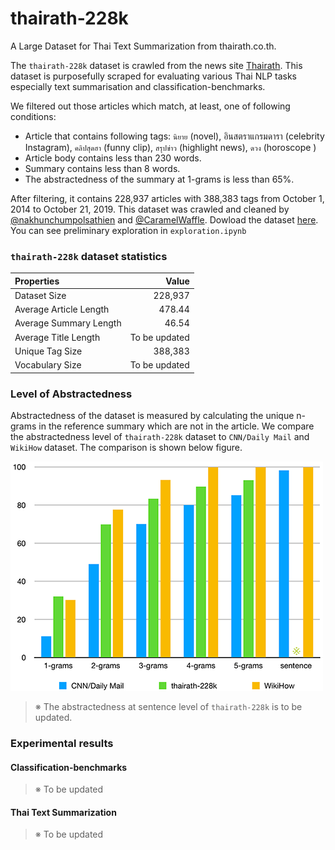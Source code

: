 # thairath-228k
A Large Dataset for Thai Text Summarization from thairath.co.th.

The `thairath-228k` dataset is crawled from the news site [Thairath](https://www.thairath.co.th/home "Thairath"). This dataset is purposefully scraped for evaluating various Thai NLP tasks especially text summarisation and classification-benchmarks.

We filtered out those articles which match, at least, one of following conditions:
- Article that contains following tags: `นิยาย` (novel), อินสตราแกรมดารา (celebrity Instagram), `คลิปสุดฮา` (funny clip), `สรุปข่าว` (highlight news), `ดวง` (horoscope )
- Article body contains less than 230 words.
- Summary contains less than 8 words.
- The abstractedness of the summary at 1-grams is less than 65%. 

After filtering, it contains 228,937 articles with 388,383 tags from October 1, 2014 to October 21, 2019. This dataset was crawled and cleaned by [@nakhunchumpolsathien](https://github.com/nakhunchumpolsathien) and [@CaramelWaffle](https://github.com/caramelWaffle). Dowload the dataset [here](https://drive.google.com/file/d/1IUoKGFjGF4hxnAQ19-l12zAXTmw0V4s7/view?usp=sharing). You can see preliminary exploration in `exploration.ipynb`

### `thairath-228k` dataset statistics

| Properties     | Value |
| :--------- | -----:|
| Dataset Size  | 228,937 |
| Average Article Length     |   478.44 |
| Average Summary Length     |    46.54 |
| Average Title Length |      To be updated    |
| Unique Tag Size |  388,383 |
| Vocabulary Size | To be updated |
### Level of Abstractedness
Abstractedness of the dataset is measured by calculating the unique n-grams in the reference summary which are not in the article. We compare the abstractedness level of `thairath-228k` dataset to `CNN/Daily Mail` and `WikiHow` dataset. The comparison is shown below figure.

![](data/comparison.png)

> ※ The abstractedness at sentence level of `thairath-228k` is to be updated.
### Experimental results

#### Classification-benchmarks
 >※ To be updated 
#### Thai Text Summarization
 >※ To be updated 
